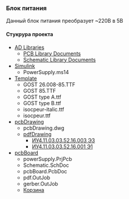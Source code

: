### Блок питания
Данный блок питания преобразует ~220В в 5В
#### Стукрура проекта
- [AD Libraries](AD%20Libraries)
    - [PCB Library Documents](AD%20Libraries/PCB%20Library%20Documents)
    - [Schematic Library Documents](AD%20Libraries/Schematic%20Library%20Documents)
- [Simulink](Simulink)
    - PowerSupply.ms14
- [Template](Template)
    - GOST 26.008-85.TTF
    - GOST 85.TTF
    - GOST type A.ttf
    - GOST type B.ttf
    - isocpeur-italic.ttf
    - isocpeur.ttf
- [pcbDrawing](pcbDrawing)
    - pcbDrawing.dwg
    - [pdfDrawing](pcbDrawing/pdfDrawing)
        - [ИУ4.11.03.03.52.16.003 Э3](pcbDrawing/pdfDrawing/%D0%98%D0%A34.11.03.03.52.16.003%20%D0%901.pdf)
        - [ИУ4.11.03.03.52.16.001 Э1](pcbDrawing/pdfDrawing/%D0%98%D0%A34.11.03.03.52.16.001%20%D0%903.pdf)
- [pcbBoard](pcbBoard)
    - powerSupply.PrjPcb
    - Schematic.SchDoc
    - pcbBoard.PcbDoc
    - pdf.OutJob
    - gerber.OutJob
    - [Корзина](pcbBoard/Корзина.pdf)

